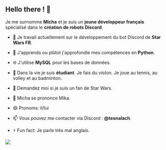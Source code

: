 ## Hello there ! 👋

Je me surnomme **Micha** et je suis un **jeune développeur français** spécialisé dans le **création de robots Discord**.

- 🔭 Je travail actuellement sur le développement du bot Discord de **Star Wars FR**.
- 🌱 J'apprends ou plûtot j'approfondie mes compétences en **Python**.
- 🌐 J'utilise **MySQL** pour les bases de données.


- 🧬 Dans la vie je suis **étudiant**. Je fais du violon. Je joue au tennis, au volley et au badminton.
- 👀 Demandez moi si je suis un fan de Star Wars.
- 💢 Micha se prononce Mika.
- 😄 Pronoms: il/lui


- 📫 Vous pouvez me contacter via Discord : **@tesnalach**.
- ⚡ Fun fact: Je parle très mal anglais.

[<img src="https://i.imgur.com/Lh5qqBN.png">](https://discord.com/users/1191481981226201141)
